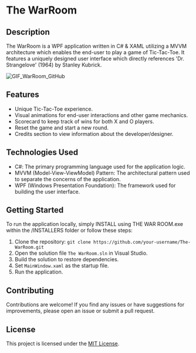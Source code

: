 # The WarRoom

## Description
The WarRoom is a WPF application written in C# & XAML utilizing a MVVM architecture which enables the end-user to play a game of Tic-Tac-Toe. It features a uniquely designed user interface which directly references 'Dr. Strangelove' (1964) by Stanley Kubrick.

![GIF_WarRoom_GitHub](https://github.com/user-attachments/assets/ec707e41-b05b-491d-b877-9084dcca0be2)

## Features
- Unique Tic-Tac-Toe experience.
- Visual animations for end-user interactions and other game mechanics.
- Scorecard to keep track of wins for both X and O players.
- Reset the game and start a new round.
- Credits section to view information about the developer/designer.

## Technologies Used
- C#: The primary programming language used for the application logic.
- MVVM (Model-View-ViewModel) Pattern: The architectural pattern used to separate the concerns of the application.
- WPF (Windows Presentation Foundation): The framework used for building the user interface.

## Getting Started
To run the application locally, simply INSTALL using THE WAR ROOM.exe within the /INSTALLERS folder or follow these steps:

1. Clone the repository: `git clone https://github.com/your-username/The-WarRoom.git`
2. Open the solution file `The WarRoom.sln` in Visual Studio.
3. Build the solution to restore dependencies.
4. Set `MainWindow.xaml` as the startup file.
5. Run the application.

## Contributing
Contributions are welcome! If you find any issues or have suggestions for improvements, please open an issue or submit a pull request.

## License
This project is licensed under the [MIT License](LICENSE).
